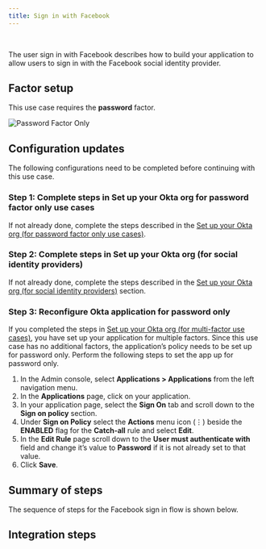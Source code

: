 ```yaml
---
title: Sign in with Facebook
---
```


<div class="oie-embedded-sdk">

<ApiLifecycle access="ie" /><br>

<StackSelector class="cleaner-selector"/>

The user sign in with Facebook describes how to build your application to allow users to sign in with the Facebook social identity provider.

## Factor setup

This use case requires the **password** factor.

<div class="common-image-format">

![Password Factor Only](/img/oie-embedded-sdk/factor-password-only.png
 "Password Factor")

</div>

## Configuration updates

The following configurations need to be completed before continuing with this use case.

### Step 1:  Complete steps in Set up your Okta org for password factor only use cases

If not already done, complete the steps described in the
[Set up your Okta org (for password factor only use cases)](/docs/guides/oie-embedded-sdk-setup/aspnet/oie-embedded-sdk-org-setup/#set-up-your-okta-org-for-password-factor-only-use-cases).

### Step 2: Complete steps in Set up your Okta org (for social identity providers)

If not already done, complete the steps described in the
[Set up your Okta org (for social identity providers)](/docs/guides/oie-embedded-sdk-setup/aspnet/oie-embedded-sdk-org-setup/#set-up-your-okta-org-for-social-identity-providers)
section.

### Step 3:  Reconfigure Okta application for password only

If you completed the steps in
[Set up your Okta org (for multi-factor use cases)](/docs/guides/oie-embedded-sdk-setup/aspnet/oie-embedded-sdk-org-setup/#set-up-your-okta-org-for-multi-factor-use-cases),
you have set up your application for multiple factors. Since this use case has
no additional factors, the application’s policy needs to be set up for password
only. Perform the following steps to set the app up for password only.

1. In the Admin console, select **Applications > Applications** from the
   left navigation menu.
1. In the **Applications** page, click on your application.
1. In your application page, select the **Sign On** tab and scroll
   down to the **Sign on policy** section.
1. Under **Sign on Policy** select the **Actions** menu icon (⋮) beside the
   **ENABLED** flag for the **Catch-all** rule and select **Edit**.
1. In the **Edit Rule** page scroll down to the **User must authenticate with**
   field and change it’s value to **Password** if it is not already set to that
   value.
1. Click **Save**.

## Summary of steps

The sequence of steps for the Facebook sign in flow is shown below.

<StackSelector snippet="summaryofsteps" noSelector />

## Integration steps

<StackSelector snippet="integrationsteps" noSelector />

</div>
